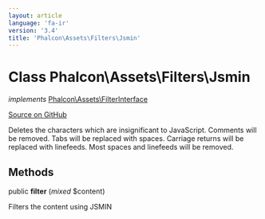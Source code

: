 ```yaml
---
layout: article
language: 'fa-ir'
version: '3.4'
title: 'Phalcon\Assets\Filters\Jsmin'
---
```


# Class **Phalcon\Assets\Filters\Jsmin**

*implements* [Phalcon\Assets\FilterInterface](/3.4/en/api/Phalcon_Assets_FilterInterface)

<a href="https://github.com/phalcon/cphalcon/tree/v3.4.0/phalcon/assets/filters/jsmin.zep" class="btn btn-default btn-sm">Source on GitHub</a>

Deletes the characters which are insignificant to JavaScript. Comments will be removed. Tabs will be replaced with spaces. Carriage returns will be replaced with linefeeds. Most spaces and linefeeds will be removed.

## Methods

public **filter** (*mixed* $content)

Filters the content using JSMIN